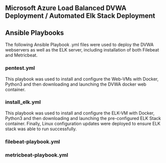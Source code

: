 ## Microsoft Azure Load Balanced DVWA Deployment / Automated Elk Stack Deployment

## Ansible Playbooks

The following Ansible Playbook .yml files were used to deploy the DVWA webservers as well as the ELK server, including installation of both Filebeat and Metricbeat.

### pentest.yml

This playbook was used to install and configure the Web-VMs with Docker, Python3 and then downloading and launching the DVWA docker web container.

### install_elk.yml

This playbook was used to install and configure the ELK-VM with Docker, Python3 and then downloading and launching the pre-configured ELK Stack container.  Finally, Linux configuration updates were deployed to ensure ELK stack was able to run successfully.

### filebeat-playbook.yml
### metricbeat-playbook.yml